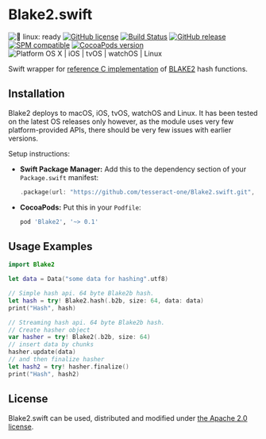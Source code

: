 # Blake2.swift

![🐧 linux: ready](https://img.shields.io/badge/%F0%9F%90%A7%20linux-ready-red.svg)
[![GitHub license](https://img.shields.io/badge/license-Apache%202.0-lightgrey.svg)](LICENSE)
[![Build Status](https://github.com/tesseract-one/Blake2.swift/workflows/Build%20&%20Tests/badge.svg?branch=main)](https://github.com/tesseract-one/Blake2.swift/actions/workflows/build.yml?query=branch%3Amain)
[![GitHub release](https://img.shields.io/github/release/tesseract-one/Blake2.swift.svg)](https://github.com/tesseract-one/Blake2.swift/releases)
[![SPM compatible](https://img.shields.io/badge/SwiftPM-Compatible-brightgreen.svg)](https://swift.org/package-manager/)
[![CocoaPods version](https://img.shields.io/cocoapods/v/Blake2.svg)](https://cocoapods.org/pods/Blake2)
![Platform OS X | iOS | tvOS | watchOS | Linux](https://img.shields.io/badge/platform-Linux%20%7C%20OS%20X%20%7C%20iOS%20%7C%20tvOS%20%7C%20watchOS-orange.svg)

Swift wrapper for [reference C implementation](https://github.com/BLAKE2/BLAKE2) of [BLAKE2](https://en.wikipedia.org/wiki/BLAKE_(hash_function)#BLAKE2) hash functions.

## Installation

Blake2 deploys to macOS, iOS, tvOS, watchOS and Linux. It has been tested on the latest OS releases only however, as the module uses very few platform-provided APIs, there should be very few issues with earlier versions.

Setup instructions:

- **Swift Package Manager:**
  Add this to the dependency section of your `Package.swift` manifest:

    ```Swift
    .package(url: "https://github.com/tesseract-one/Blake2.swift.git", from: "0.1.0")
    ```

- **CocoaPods:** Put this in your `Podfile`:

    ```Ruby
    pod 'Blake2', '~> 0.1'
    ```

## Usage Examples

```Swift
import Blake2

let data = Data("some data for hashing".utf8)

// Simple hash api. 64 byte Blake2b hash.
let hash = try! Blake2.hash(.b2b, size: 64, data: data)
print("Hash", hash)

// Streaming hash api. 64 byte Blake2b hash.
// Create hasher object
var hasher = try! Blake2(.b2b, size: 64)
// insert data by chunks
hasher.update(data)
// and then finalize hasher
let hash2 = try! hasher.finalize()
print("Hash", hash2)
```

## License

Blake2.swift can be used, distributed and modified under [the Apache 2.0 license](LICENSE).
